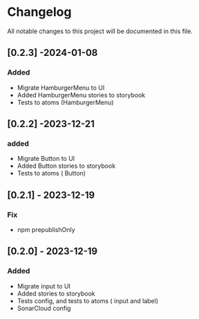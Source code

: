 # Changelog

All notable changes to this project will be documented in this file.

## [0.2.3] -2024-01-08

### Added

- Migrate HamburgerMenu to UI
- Added HamburgerMenu stories to storybook
- Tests to atoms (HamburgerMenu)

## [0.2.2] -2023-12-21

### added

- Migrate Button to UI
- Added Button stories to storybook
- Tests to atoms ( Button)

## [0.2.1] - 2023-12-19

### Fix

- npm prepublishOnly

## [0.2.0] - 2023-12-19

### Added

- Migrate input to UI
- Added stories to storybook
- Tests config, and tests to atoms ( input and label)
- SonarCloud config
